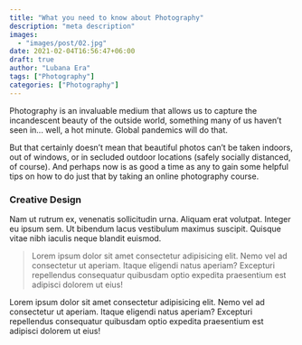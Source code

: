 ```yaml
---
title: "What you need to know about Photography"
description: "meta description"
images:
  - "images/post/02.jpg"
date: 2021-02-04T16:56:47+06:00
draft: true
author: "Lubana Era"
tags: ["Photography"]
categories: ["Photography"]
---
```


Photography is an invaluable medium that allows us to capture the incandescent beauty of the outside world, something many of us haven’t seen in... well, a hot minute. Global pandemics will do that.

But that certainly doesn’t mean that beautiful photos can’t be taken indoors, out of windows, or in secluded outdoor locations (safely socially distanced, of course). And perhaps now is as good a time as any to gain some helpful tips on how to do just that by taking an online photography course.

### Creative Design
Nam ut rutrum ex, venenatis sollicitudin urna. Aliquam erat volutpat. Integer eu ipsum sem. Ut bibendum lacus vestibulum maximus suscipit. Quisque vitae nibh iaculis neque blandit euismod.

>Lorem ipsum dolor sit amet consectetur adipisicing elit. Nemo vel ad consectetur ut aperiam. Itaque eligendi natus aperiam? Excepturi repellendus consequatur quibusdam optio expedita praesentium est adipisci dolorem ut eius!

Lorem ipsum dolor sit amet consectetur adipisicing elit. Nemo vel ad consectetur ut aperiam. Itaque eligendi natus aperiam? Excepturi repellendus consequatur quibusdam optio expedita praesentium est adipisci dolorem ut eius!